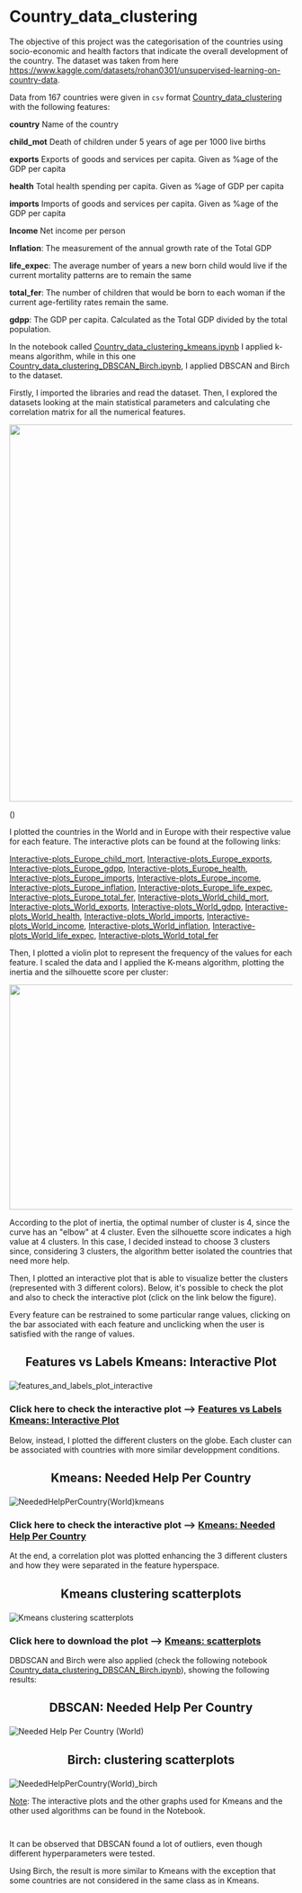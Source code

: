 # Country_data_clustering

The objective of this project was the categorisation of the countries using socio-economic and health factors that indicate the overall development of the country.
The dataset was taken from here https://www.kaggle.com/datasets/rohan0301/unsupervised-learning-on-country-data.

Data from 167 countries were given in `csv` format  [Country_data_clustering
](https://github.com/Iron486/Country_data_clustering/blob/main/Country-data.csv) with the following features:


**country**	Name of the country

**child_mot**	Death of children under 5 years of age per 1000 live births

**exports**	Exports of goods and services per capita. Given as %age of the GDP per capita

**health**	Total health spending per capita. Given as %age of GDP per capita

**imports**	Imports of goods and services per capita. Given as %age of the GDP per capita

**Income**	Net income per person

**Inflation**:	The measurement of the annual growth rate of the Total GDP

**life_expec**:	The average number of years a new born child would live if the current mortality patterns are to remain the same

**total_fer**:	The number of children that would be born to each woman if the current age-fertility rates remain the same.

**gdpp**:	The GDP per capita. Calculated as the Total GDP divided by the total population.

In the notebook called [Country_data_clustering_kmeans.ipynb](https://github.com/Iron486/Country_data_clustering/blob/main/Country_data_clustering_kmeans.ipynb) I applied k-means algorithm, while in this one [Country_data_clustering_DBSCAN_Birch.ipynb](https://github.com/Iron486/Country_data_clustering/blob/main/Country_data_clustering_DBSCAN_Birch.ipynb), I applied DBSCAN and Birch to the dataset.

Firstly, I imported the libraries and read the dataset.
Then, I explored the datasets looking at the main statistical parameters and calculating che correlation matrix for all the numerical features.

<p align="center"> <img src="https://user-images.githubusercontent.com/62444785/163285107-3513a2e4-3c83-43ed-bec7-9324afbc2cd7.png" width="870" height="670"/>   </p>()



I plotted the countries in the World and in Europe with their respective value for each feature. The interactive plots can be found at the following links:


 [Interactive-plots_Europe_child_mort](https://nbviewer.org/github/Iron486/Country_data_clustering/blob/main/interactive_plots/Interactive-plots_Europe_child_mort.html), [Interactive-plots_Europe_exports](https://nbviewer.org/github/Iron486/Country_data_clustering/blob/main/interactive_plots/Interactive-plots_Europe_exports.html), [Interactive-plots_Europe_gdpp](https://nbviewer.org/github/Iron486/Country_data_clustering/blob/main/interactive_plots/Interactive-plots_Europe_gdpp.html), [Interactive-plots_Europe_health](https://nbviewer.org/github/Iron486/Country_data_clustering/blob/main/interactive_plots/Interactive-plots_Europe_health.html), [Interactive-plots_Europe_imports](https://nbviewer.org/github/Iron486/Country_data_clustering/blob/main/interactive_plots/Interactive-plots_Europe_imports.html), [Interactive-plots_Europe_income](https://nbviewer.org/github/Iron486/Country_data_clustering/blob/main/interactive_plots/Interactive-plots_Europe_income.html), [Interactive-plots_Europe_inflation](https://nbviewer.org/github/Iron486/Country_data_clustering/blob/main/interactive_plots/Interactive-plots_Europe_inflation.html), [Interactive-plots_Europe_life_expec](https://nbviewer.org/github/Iron486/Country_data_clustering/blob/main/interactive_plots/Interactive-plots_Europe_life_expec.html), [Interactive-plots_Europe_total_fer](https://nbviewer.org/github/Iron486/Country_data_clustering/blob/main/interactive_plots/Interactive-plots_Europe_total_fer.html), [Interactive-plots_World_child_mort](https://nbviewer.org/github/Iron486/Country_data_clustering/blob/main/interactive_plots/Interactive-plots_World_child_mort.html), [Interactive-plots_World_exports](https://nbviewer.org/github/Iron486/Country_data_clustering/blob/main/interactive_plots/Interactive-plots_World_exports.html), [Interactive-plots_World_gdpp](https://nbviewer.org/github/Iron486/Country_data_clustering/blob/main/interactive_plots/Interactive-plots_World_gdpp.html), [Interactive-plots_World_health](https://nbviewer.org/github/Iron486/Country_data_clustering/blob/main/interactive_plots/Interactive-plots_World_health.html), [Interactive-plots_World_imports](https://nbviewer.org/github/Iron486/Country_data_clustering/blob/main/interactive_plots/Interactive-plots_World_imports.html), [Interactive-plots_World_income](https://nbviewer.org/github/Iron486/Country_data_clustering/blob/main/interactive_plots/Interactive-plots_World_income.html), [Interactive-plots_World_inflation](https://nbviewer.org/github/Iron486/Country_data_clustering/blob/main/interactive_plots/Interactive-plots_World_inflation.html), [Interactive-plots_World_life_expec](https://nbviewer.org/github/Iron486/Country_data_clustering/blob/main/interactive_plots/Interactive-plots_World_life_expec.html), [Interactive-plots_World_total_fer](https://nbviewer.org/github/Iron486/Country_data_clustering/blob/main/interactive_plots/Interactive-plots_World_total_fer.html)

Then, I plotted a violin plot to represent the frequency of the values for each feature. I scaled the data and I applied the K-means algorithm, plotting the inertia and the silhouette score per cluster:

<p align="center"> <img src="https://user-images.githubusercontent.com/62444785/163286827-c440c389-a1d5-4045-84db-d9bdbbbd4db0.png" width="850" height="400"/>   </p>

According to the plot of inertia, the optimal number of cluster is 4, since the curve has an "elbow" at 4 cluster. Even the silhouette score indicates a high value at 4 clusters.
In this case, I decided instead to choose 3 clusters since, considering 3 clusters, the algorithm better isolated the countries that need more help.

Then, I plotted an interactive plot that is able to visualize better the clusters (represented with 3 different colors). 
Below, it's possible to check the plot and also to check the interactive plot (click on the link below the figure). 

Every feature can be restrained to some particular range values, clicking on the bar associated with each feature and unclicking when the user is satisfied with the range of values. 

## **<p align="center"> Features vs Labels Kmeans: Interactive Plot </p>**

![features_and_labels_plot_interactive](https://user-images.githubusercontent.com/62444785/163291008-5610d12b-3e8b-4b45-83a6-392c34ad5acd.png)

### Click here to check the interactive plot --> [Features vs Labels Kmeans: Interactive Plot](https://nbviewer.org/github/Iron486/Country_data_clustering/blob/main/features_and_labels_plot_interactive.html)

Below, instead, I plotted the different clusters on the globe. Each cluster can be associated with countries with more similar developpment conditions.

## **<p align="center"> Kmeans: Needed Help Per Country </p>**

![NeededHelpPerCountry(World)kmeans](https://user-images.githubusercontent.com/62444785/163290746-c7bd9e14-fce6-4e24-9784-bf127e8b8c2f.png)

### Click here to check the interactive plot --> [Kmeans: Needed Help Per Country](https://nbviewer.org/github/Iron486/Country_data_clustering/blob/main/NeededHelpPerCountry%28World%29kmeans.html)

At the end, a correlation plot was plotted enhancing the 3 different clusters and how they were separated in the feature hyperspace.
## **<p align="center"> Kmeans clustering scatterplots </p>**


![Kmeans clustering scatterplots](https://user-images.githubusercontent.com/62444785/163288199-3b8af812-26b8-4930-850a-35d622eef6d1.png)

### Click here to download the plot --> [Kmeans: scatterplots](https://github.com/Iron486/Country_data_clustering/blob/main/Kmeans%20clustering%20scatterplots.png)


DBDSCAN and Birch were also applied (check the following notebook [Country_data_clustering_DBSCAN_Birch.ipynb](https://github.com/Iron486/Country_data_clustering/blob/main/Country_data_clustering_DBSCAN_Birch.ipynb)), showing the following results:

## **<p align="center"> DBSCAN: Needed Help Per Country </p>**

![Needed Help Per Country (World)](https://user-images.githubusercontent.com/62444785/163290834-27fd510c-155c-49e6-9578-5977f3cecbcd.png)

## **<p align="center"> Birch: clustering scatterplots </p>**

![NeededHelpPerCountry(World)_birch](https://user-images.githubusercontent.com/62444785/163291120-5de5b926-5fe9-4413-a9a1-aa41d1faf650.png)

<ins>Note</ins>: The interactive plots and the other graphs used for Kmeans and the other used algorithms can be found in the Notebook.

``  
``  

It can be observed that DBSCAN found a lot of outliers, even though different hyperparameters were tested. 

Using Birch, the result is more similar to Kmeans with the exception that some countries are not considered in the same class as in Kmeans.























